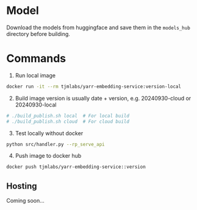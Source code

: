 # Model

Download the models from huggingface and save them in the `models_hub` directory before building.

# Commands

1. Run local image

```bash
docker run -it --rm tjmlabs/yarr-embedding-service:version-local
```

2. Build image
   version is usually date + version, e.g. 20240930-cloud or 20240930-local

```bash
# ./build_publish.sh local  # For local build
# ./build_publish.sh cloud  # For cloud build
```

3. Test locally without docker

```bash
python src/handler.py --rp_serve_api
```

4. Push image to docker hub

```bash
docker push tjmlabs/yarr-embedding-service::version
```

## Hosting

Coming soon...
